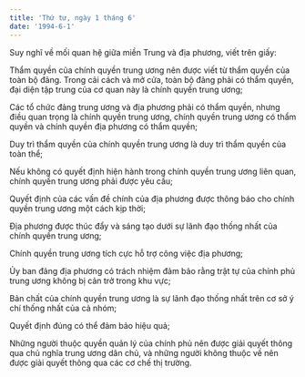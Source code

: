 ```yaml
---
title: 'Thứ tư, ngày 1 tháng 6'
date: '1994-6-1'
---
```


Suy nghĩ về mối quan hệ giữa miền Trung và địa phương, viết trên giấy:

Thẩm quyền của chính quyền trung ương nên được viết từ thẩm quyền của toàn bộ đảng. Trong cải cách và mở cửa, toàn bộ đảng phải có thẩm quyền, đại diện tập trung của cơ quan này là chính quyền trung ương;

Các tổ chức đảng trung ương và địa phương phải có thẩm quyền, nhưng điều quan trọng là chính quyền trung ương, chính quyền trung ương có thẩm quyền và chính quyền địa phương có thẩm quyền;

Duy trì thẩm quyền của chính quyền trung ương là duy trì thẩm quyền của toàn thể;

Nếu không có quyết định hiện hành trong chính quyền trung ương liên quan, chính quyền trung ương phải được yêu cầu;

Quyết định của các vấn đề chính của địa phương được thông báo cho chính quyền trung ương một cách kịp thời;

Địa phương được thúc đẩy và sáng tạo dưới sự lãnh đạo thống nhất của chính quyền trung ương;

Chính quyền trung ương tích cực hỗ trợ công việc địa phương;

Ủy ban đảng địa phương có trách nhiệm đảm bảo rằng trật tự của chính phủ trung ương không bị cản trở trong khu vực;

Bản chất của chính quyền trung ương là sự lãnh đạo thống nhất trên cơ sở ý chí thống nhất của cả nhóm;

Quyết định đúng có thể đảm bảo hiệu quả;

Những người thuộc quyền quản lý của chính phủ nên được giải quyết thông qua chủ nghĩa trung ương dân chủ, và những người không thuộc về nên được giải quyết thông qua các cơ chế thị trường.


